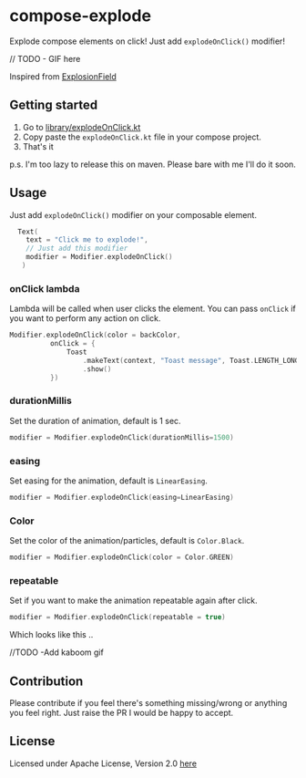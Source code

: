 # compose-explode

Explode compose elements on click! Just add `explodeOnClick()` modifier!

// TODO - GIF here


Inspired from [ExplosionField](https://github.com/tyrantgit/ExplosionField)

## Getting started

1. Go to [library/explodeOnClick.kt](https://github.com/CuriousNikhil/compose-explode/blob/main/library/src/main/java/me/nikhilchaudhari/explode/explodeOnClick.kt)
2. Copy paste the `explodeOnClick.kt` file in your compose project.
3. That's it

p.s. I'm too lazy to release this on maven. Please bare with me I'll do it soon.


## Usage

Just add `explodeOnClick()` modifier on your composable element.

```kotlin
  Text(
    text = "Click me to explode!",
    // Just add this modifier 
    modifier = Modifier.explodeOnClick()
   )
```

### onClick lambda
Lambda will be called when user clicks the element. You can pass `onClick` if you want to perform any action on click.

```kotlin
Modifier.explodeOnClick(color = backColor,
          onClick = {
              Toast
                  .makeText(context, "Toast message", Toast.LENGTH_LONG)
                  .show()
          })
```


### durationMillis
Set the duration of animation, default is 1 sec.

```kotlin
modifier = Modifier.explodeOnClick(durationMillis=1500)
```

### easing
Set easing for the animation, default is `LinearEasing`.

```kotlin
modifier = Modifier.explodeOnClick(easing=LinearEasing)
```

### Color
Set the color of the animation/particles, default is `Color.Black`.

```kotlin
modifier = Modifier.explodeOnClick(color = Color.GREEN)
```

### repeatable
Set if you want to make the animation repeatable again after click.

```kotlin
modifier = Modifier.explodeOnClick(repeatable = true)
```

Which looks like this ..

//TODO -Add kaboom gif


## Contribution
Please contribute if you feel there's something missing/wrong or anything you feel right. Just raise the PR I would be happy to accept.


## License
Licensed under Apache License, Version 2.0 [here](https://github.com/CuriousNikhil/compose-explode/blob/main/LICENSE)
